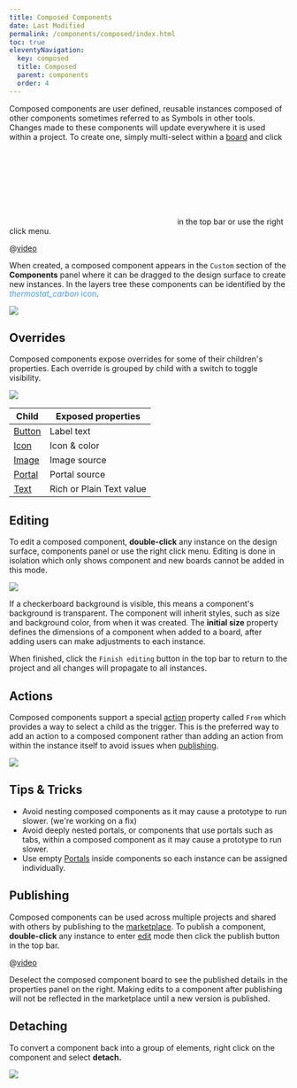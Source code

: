 ```yaml
---
title: Composed Components
date: Last Modified
permalink: /components/composed/index.html
toc: true
eleventyNavigation:
  key: composed
  title: Composed
  parent: components
  order: 4
---
```


<!-- <i class="ico btm">thermostat_carbon</i> -->

Composed components are user defined, reusable instances composed of other components sometimes referred to as Symbols in other tools. Changes made to these components will update everywhere it is used within a project. To create one, simply multi-select within a [board](/basics/boards/) and click <svg class="ico" ><use xlink:href="#svg-symbol" /></svg> in the top bar or use the right click menu.

@[video](/static/video/composed.webm)

When created, a composed component appears in the `Custom` section of the **Components** panel where it can be dragged to the design surface to create new instances. In the layers tree these components can be identified by the <span style="color:#4998ff"> <i class="ico btm">thermostat_carbon</i> icon</span>.

![](/static/img/components/composed-custom.png)

## Overrides

Composed components expose overrides for some of their children's properties. Each override is grouped by child with a switch to toggle visibility.

<!-- @[video](/static/video/customize-composed.webm) -->

<div class="two-col">

<img src="{{ '/static/img/components/overrides.png' | url}}" >

| Child                                    | Exposed properties       |
| ---------------------------------------- | ------------------------ |
| [Button](/components/material/#button)   | Label text               |
| [Icon](/components/primitives/#icon)     | Icon & color             |
| [Image](/components/primitives/#image)   | Image source             |
| [Portal](/components/primitives/#portal) | Portal source            |
| [Text](/components/primitives/#text)     | Rich or Plain Text value |

</div>

## Editing

To edit a composed component, **double-click** any instance on the design surface, components panel or use the right click menu. Editing is done in isolation which only shows component and new boards cannot be added in this mode.

![](/static/img/components/composed-isolation.png)

If a checkerboard background is visible, this means a component's background is transparent. The component will inherit styles, such as size and background color, from when it was created. The **initial size** property defines the dimensions of a component when added to a board, after adding users can make adjustments to each instance.

When finished, click the `Finish editing` button in the top bar to return to the project and all changes will propagate to all instances.

## Actions

Composed components support a special [action](/actions/) property called `From` which provides a way to select a child as the trigger. This is the preferred way to add an action to a composed component rather than adding an action from within the instance itself to avoid issues when [publishing](#publishing).

![](/static/img/actions/composed-action.png)

## Tips & Tricks

- Avoid nesting composed components as it may cause a prototype to run slower. (we're working on a fix)
- Avoid deeply nested portals, or components that use portals such as tabs, within a composed component as it may cause a prototype to run slower.
- Use empty [Portals](/components/primitives/#portal) inside components so each instance can be assigned individually.

## Publishing

Composed components can be used across multiple projects and shared with others by publishing to the [marketplace](/components/marketplace/). To publish a component, **double-click** any instance to enter [edit](#editing) mode then click the publish button in the top bar.

@[video](/static/video/publish.webm)

Deselect the composed component board to see the published details in the properties panel on the right. Making edits to a component after publishing will not be reflected in the marketplace until a new version is published.

## Detaching

To convert a component back into a group of elements, right click on the component and select **detach.**

![](/static/img/components/detached.png)
